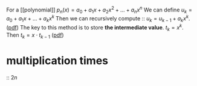 For a [[polynomial]] $p_{n}(x) =a_{0}+a_{1}x+a_{2}x^{2}+\ldots +a_{n}x^{n}$ 
We can define $u_{k}=a_{0}+a_{1}x+\ldots +a_{k}x^{k}$ Then we can recursively compute :: $u_k=u_{k-1}+a_{k}x^{k}$. ([pdf](zotero://open-pdf/library/items/I5WT2TUR?page=7&annotation=M5FQMCU9)) <!--SR:!2023-03-08,2,230-->
The key to this method is to store **the intermediate value**. $t_{k}=x^{k}$. Then $t_{k}=x\cdot t_{k-1}$   ([pdf](zotero://open-pdf/library/items/I5WT2TUR?page=8&annotation=RICLVU7C)) <!--SR:!2023-03-08,3,250-->

# multiplication times 
:: $2n$  <!--SR:!2023-03-08,3,250-->

